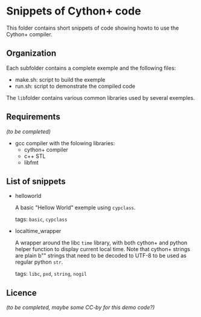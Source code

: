 # Snippets of Cython+ code

This folder contains short snippets of code showing howto to use the Cython+ compiler.


## Organization

Each subfolder contains a complete exemple and the following files:

- make.sh: script to build the exemple
- run.sh: script to demonstrate the compiled code

The `lib`folder contains various common libraries used by several exemples.

## Requirements

*(to be completed)*

- gcc compiler with the folowing libraries:
  - cython+ compiler
  - c++ STL
  - libfmt


## List of snippets

- helloworld

  A basic "Hellow World" exemple using `cypclass`.

  tags: `basic`, `cypclass`

- localtime_wrapper

  A wrapper around the libc `time` library, with both cython+ and python helper function to display current local time. Note that cython+ strings are plain b"" strings that need to be decoded to UTF-8 to be used as regular python `str`.

    tags: `libc`, `pxd`, `string`, `nogil`


## Licence

*(to be completed, maybe some CC-by for this demo code?)*
